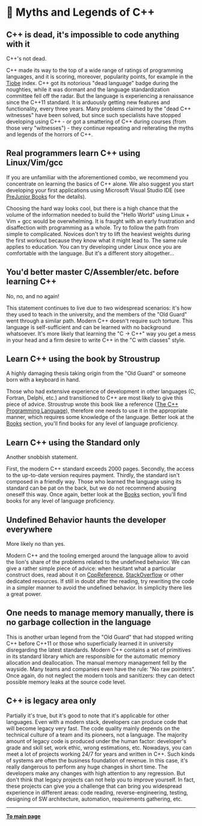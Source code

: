 # :ghost: Myths and Legends of C++

## C++ is dead, it's impossible to code anything with it

C++'s not dead.

C++ made its way to the top of a wide range of ratings of programming languages, and it is scoring, moreover, popularity points, for example in the [Tiobe](https://www.tiobe.com/tiobe-index/) index. C++ got its notorious "dead language" badge during the noughties, while it was dormant and the language standardization committee fell off the radar. But the language is experiencing a renaissance since the C++11 standard. It is arduously getting new features and functionality, every three years. Many problems claimed by the "dead C++ witnesses" have been solved, but since such specialists have stopped developing using C++ - or got a smattering of C++ during courses (from those very "witnesses") - they continue repeating and reiterating the myths and legends of the horrors of C++. 

## Real programmers learn C++ using Linux/Vim/gcc

If you are unfamiliar with the aforementioned combo, we recommend you concentrate on learning the basics of C++ alone. We also suggest you start developing your first applications using Microsoft Visual Studio IDE (see [PreJunior Books](Books/PreJunior.md) for the details).

Choosing the hard way looks cool, but there is a high chance that the volume of the information needed to build the "Hello World" using Linux + Vim + gcc would be overwhelming. It is fraught with an early frustration and disaffection with programming as a whole. Try to follow the path from simple to complicated. Novices don't try to lift the heaviest weights during the first workout because they know what it might lead to. The same rule applies to education. You can try developing under Linux once you are comfortable with the language. But it's a different story altogether...

## You'd better master C/Assembler/etc. before learning C++

No, no, and no again! 

This statement continues to live due to two widespread scenarios: it's how they used to teach in the university, and the members of the "Old Guard" went through a similar path. Modern C++ doesn't require such torture. This language is self-sufficient and can be learned with no background whatsoever. It's more likely that learning the "C -> C++" way you get a mess in your head and a firm desire to write C++ in the "C with classes" style.

## Learn C++ using the book by Stroustrup

A highly damaging thesis taking origin from the "Old Guard" or someone born with a keyboard in hand.

Those who had extensive experience of development in other languages (C, Fortran, Delphi, etc.) and transitioned to C++ are most likely to give this piece of advice. Stroustrup wrote this book like a reference ([The C++ Programming Language](https://www.amazon.com/C-Programming-Language-4th/dp/0321563840)), therefore one needs to use it in the appropriate manner, which requires some knowledge of the language. Better look at the [Books](Books/Overview.md) section, you'll find books for any level of language proficiency.

## Learn C++ using the Standard only

Another snobbish statement.

First, the modern C++ standard exceeds 2000 pages. Secondly, the access to the up-to-date version requires payment. Thirdly, the standard isn't composed in a friendly way. Those who learned the language using its standard can be pat on the back, but we do not recommend abusing oneself this way. Once again, better look at the [Books](Books/Overview.md) section, you'll find books for any level of language proficiency.

## Undefined Behavior haunts the developer everywhere

More likely no than yes.

Modern C++ and the tooling emerged around the language allow to avoid the lion's share of the problems related to the undefined behavior. We can give a rather simple piece of advice: when hesitant what a particular construct does, read about it on [CppReference](https://en.cppreference.com), [StackOverflow](https://stackoverflow.com/) or other dedicated resources. If still in doubt after the reading, try rewriting the code in a simpler manner to avoid the undefined behavior. In simplicity there lies a great power.

## One needs to manage memory manually, there is no garbage collection in the language

This is another urban legend from the "Old Guard" that had stopped writing C++ before C++11 or those who superficially learned it in university disregarding the latest standards. Modern C++ contains a set of primitives in its standard library which are responsible for the automatic memory allocation and deallocation. The manual memory management fell by the wayside. Many teams and companies even have the rule: "No raw pointers". Once again, do not neglect the modern tools and sanitizers: they can detect possible memory leaks at the source code level.

## C++ is legacy area only

Partially it's true, but it's good to note that it's applicable for other languages. Even with a modern stack, developers can produce code that will become legacy very fast. The code quality mainly depends on the technical culture of a team and its pioneers, not a language. The majority amount of legacy code is produced under the human factor: developer's grade and skill set, work ethic, wrong estimations, etc. Nowadays, you can meet a lot of projects working 24/7 for years and written in C++. Such kinds of systems are often the business foundation of revenue. In this case, it's really dangerous to perform any huge changes in short time. The developers make any changes with high attention to any regression. But don't think that legacy projects can not help you to improve yourself. In fact, these projects can give you a challenge that can bring you widespread experience in different areas: code reading, reverse-engineering, testing, designing of SW architecture, automation, requirements gathering, etc.

---

[**To main page**](../README.md)